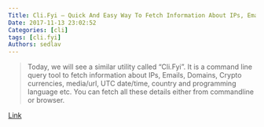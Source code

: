 ```yaml
---
Title: Cli.Fyi – Quick And Easy Way To Fetch Information About IPs, Emails, Domains And Lots More
Date: 2017-11-13 23:02:52
Categories: [cli]
tags: [cli.fyi]
Authors: sedlav
---
```


> Today, we will see a similar utility called “Cli.Fyi”. It is a command line query tool to fetch information about IPs, Emails, Domains, Crypto currencies, media/url, UTC date/time, country and programming language etc. You can fetch all these details either from commandline or browser.

[Link](https://www.ostechnix.com/cli-fyi-quick-easy-way-fetch-information-ips-emails-domains-lots/)
